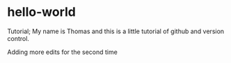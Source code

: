 # hello-world
Tutorial;
My name is Thomas and this is a little tutorial of github and version control.

Adding more edits for the second time
